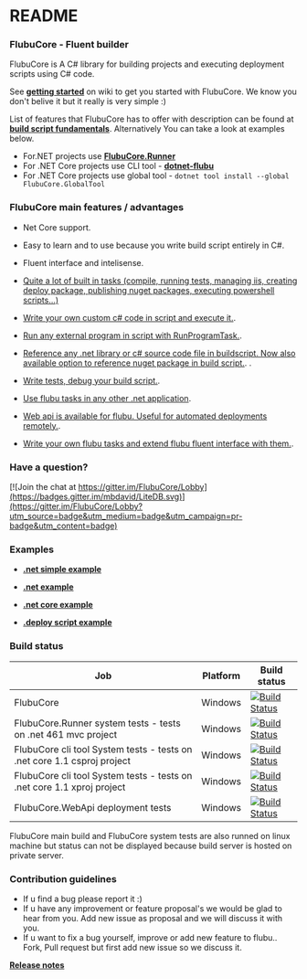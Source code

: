 # README #

### FlubuCore - Fluent builder ###

FlubuCore is A C# library for building projects and executing deployment scripts using C# code.

See [**getting started**](https://github.com/flubu-core/flubu.core/wiki/1-Getting-started) on wiki to get you started with FlubuCore. We know you don't belive it but it really is very simple :)

List of features that FlubuCore has to offer with description can be found at [**build script fundamentals**](https://github.com/flubu-core/flubu.core/wiki/2-Build-script-fundamentals). Alternatively You can take a look at examples below.

* For.NET projects use [**FlubuCore.Runner**](https://www.nuget.org/packages/FlubuCore.Runner/)
* For .NET Core projects use CLI tool - [**dotnet-flubu**](https://www.nuget.org/packages/dotnet-flubu/)
* For .NET Core projects use global tool - ```dotnet tool install --global FlubuCore.GlobalTool```

### FlubuCore main features / advantages ###

* Net Core support.
* Easy to learn and to use because you write build script entirely in C#.
* Fluent interface and intelisense.
* [Quite a lot of built in tasks (compile, running tests, managing iis, creating deploy package, publishing nuget packages, executing powershell scripts...)](https://github.com/flubu-core/flubu.core/wiki/4-Tasks) 
* [Write your own custom c# code in script and execute it.](https://github.com/flubu-core/flubu.core/wiki/2-Build-script-fundamentals#Custom-code). 
* [Run any external program in script with RunProgramTask.](https://github.com/flubu-core/flubu.core/wiki/2-Build-script-fundamentals#Run-any-program).
* [Reference any .net library or c# source code file in buildscript. Now also available option to reference nuget package in build script.](https://github.com/flubu-core/flubu.core/wiki/2-Build-script-fundamentals#Referencing-other-assemblies-in-build-script). .

* [Write tests, debug your build script.](https://github.com/flubu-core/flubu.core/wiki/6-Writing-build-script-tests,-debuging-and-running-flubu-tasks-in-other-applications).
* [Use flubu tasks in any  other .net application](https://github.com/flubu-core/examples/blob/master/NetCore_csproj/BuildScript/BuildScriptTests.cs).
* [Web api is available for flubu. Useful for automated deployments remotely.](https://github.com/flubu-core/flubu.core/wiki/7-Web-Api:-Getting-started). 
* [Write your own flubu tasks and extend flubu fluent interface with them.](https://github.com/flubu-core/flubu.core/wiki/5-Flubu-Task-Plugins).

### Have a question? ###

 [![Join the chat at https://gitter.im/FlubuCore/Lobby](https://badges.gitter.im/mbdavid/LiteDB.svg)](https://gitter.im/FlubuCore/Lobby?utm_source=badge&utm_medium=badge&utm_campaign=pr-badge&utm_content=badge)

### Examples ###
* [**.net simple example**](https://github.com/flubu-core/examples/blob/master/MVC_NET4.61/BuildScripts/BuildScriptSimple.cs
)

* [**.net example**](https://github.com/flubu-core/examples/blob/master/MVC_NET4.61/BuildScripts/BuildScript.cs
)

* [**.net core example**](https://github.com/flubu-core/examples/blob/master/NetCore_csproj/BuildScript/BuildScript.cs
)

* [**.deploy script example**](https://github.com/flubu-core/examples/blob/master/DeployScriptExample/BuildScript/DeployScript.cs
)

### Build status ###

| Job              | Platform     | Build status                                                                                                                                                        | 
|-----------------------------|--------------|---------------------------------------------------------------------------------------------------------------------------------------------------------------------|
| FlubuCore | Windows| [![Build Status](http://lucidlynx.comtrade.com:8080/buildStatus/icon?job=FlubuCore)](http://lucidlynx.comtrade.com:8080/job/FlubuCore) | &nbsp;
| FlubuCore.Runner system tests - tests on .net 461 mvc project | Windows| [![Build Status](http://lucidlynx.comtrade.com:8080/buildStatus/icon?job=FlubuCore.Runner.SystemTests)](http://lucidlynx.comtrade.com:8080/job/FlubuCore.Runner.SystemTests) | &nbsp;
| FlubuCore cli tool System tests - tests on .net core 1.1 csproj project  | Windows| [![Build Status](http://lucidlynx.comtrade.com:8080/buildStatus/icon?job=FlubuCore_SystemTests_Net_Core_csproj)](http://lucidlynx.comtrade.com:8080/job/FlubuCore_SystemTests_Net_Core_csproj) | &nbsp;
| FlubuCore cli tool System tests - tests on .net core 1.1  xproj project  | Windows| [![Build Status](http://lucidlynx.comtrade.com:8080/buildStatus/icon?job=FlubuCore_SystemTests_.Net_Core_xproj)](http://lucidlynx.comtrade.com:8080/job/FlubuCore_SystemTests_.Net_Core_xproj) | &nbsp;
| FlubuCore.WebApi deployment tests  | Windows| [![Build Status](http://lucidlynx.comtrade.com:8080/buildStatus/icon?job=FlubuCore_WebApi_DeploymentTests)](http://lucidlynx.comtrade.com:8080/job/FlubuCore_WebApi_DeploymentTests) | &nbsp;

FlubuCore main build and FlubuCore system tests are also runned on linux machine but status can not be displayed because build server is hosted on private server.

### Contribution guidelines ###
* If u find a bug please report it :) 
* If u have any improvement or feature proposal's we would be glad to hear from you. Add new issue as proposal and we will discuss it with you.
* If u want to fix a bug yourself, improve or add new feature to flubu.. Fork, Pull request but first add new issue so we discuss it.


[**Release notes**](https://github.com/flubu-core/flubu.core/blob/master/FlubuCore.ProjectVersion.txt
)



